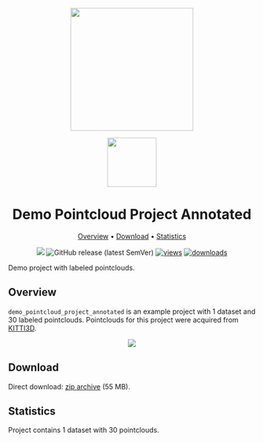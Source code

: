 <div align="center" markdown> 

<img src="https://i.imgur.com/UdBujFN.png" width="250" /> <br>

<img src="https://user-images.githubusercontent.com/48913536/183939619-8b576476-56ab-4318-94f4-0d71ace08578.png" width="100"/> 

# Demo Pointcloud Project Annotated  

<p align="center">

  <a href="#overview">Overview</a> •
  <a href="#download">Download</a> •
  <a href="#statistics">Statistics</a>
</p>

[![](https://img.shields.io/badge/slack-chat-green.svg?logo=slack)](https://supervisely.com/slack)
![GitHub release (latest SemVer)](https://img.shields.io/github/v/release/supervisely-ecosystem/demo-pointcloud-project-annotated)
[![views](https://app.supervisely.com/img/badges/views/supervisely-ecosystem/demo-pointcloud-project-annotated.png)](https://supervisely.com) 
[![downloads](https://app.supervisely.com/img/badges/downloads/supervisely-ecosystem/demo-pointcloud-project-annotated.png)](https://supervisely.com)

</div>

Demo project with labeled pointclouds.

## Overview 

`demo_pointcloud_project_annotated` is an example project with 1 dataset and 30 labeled pointclouds. 
Pointclouds for this project were acquired from [KITTI3D](http://www.cvlibs.net/datasets/kitti/eval_object.php?obj_benchmark=3d).

<div align="center" markdown>
  <img src="https://github.com/supervisely-ecosystem/demo-pointcloud-project-annotated/releases/download/v0.0.1/screenshot-demo-supervisely-com-app-point-clouds-1759759358952.png"/>
</div>

## Download

Direct download: [zip archive](https://github.com/supervisely-ecosystem/demo-pointcloud-project-annotated/releases/download/v1.0.2/demo_pointcloud_project_annotated.zip) (55 MB).

## Statistics

Project contains 1 dataset with 30 pointclouds.
